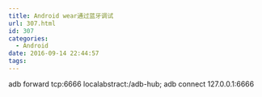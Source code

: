 ```yaml
---
title: Android wear通过蓝牙调试
url: 307.html
id: 307
categories:
  - Android
date: 2016-09-14 22:44:57
tags:
---
```


adb forward tcp:6666 localabstract:/adb-hub; adb connect 127.0.0.1:6666
